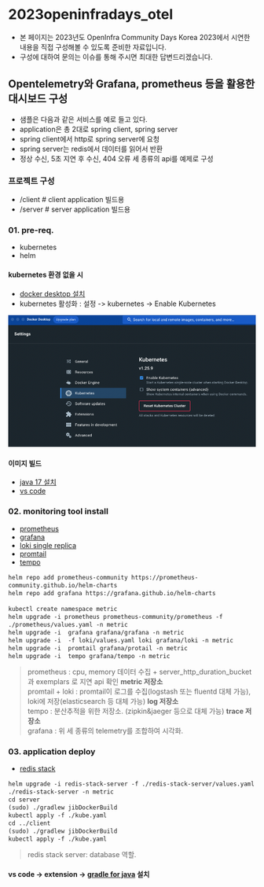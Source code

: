 # 2023openinfradays_otel
- 본 페이지는 2023년도 OpenInfra Community Days Korea 2023에서 시연한 내용을 직접 구성해볼 수 있도록 준비한 자료입니다.
- 구성에 대하여 문의는 이슈를 통해 주시면 최대한 답변드리겠습니다.

## Opentelemetry와  Grafana, prometheus 등을 활용한 대시보드 구성
- 샘플은 다음과 같은 서비스를 예로 들고 있다.
- application은 총 2대로 spring client, spring server
- spring client에서 http로 spring server에 요청
- spring server는 redis에서 데이터를 읽어서 반환
- 정상 수신, 5초 지연 후 수신, 404 오류 세 종류의 api를 예제로 구성

### 프로젝트 구성
- /client # client application 빌드용
- /server # server application 빌드용

### 01. pre-req.
- kubernetes
- helm
#### kubernetes 환경 없을 시

-  [docker desktop 설치](https://docs.docker.com/desktop/install)
-  kubernetes 활성화 : 설정 -> kubernetes -> Enable Kubernetes
<img src="./static/img_01.png" />

#### 이미지 빌드

- [java 17 설치]()
- [vs code](https://code.visualstudio.com/download)

### 02. monitoring tool install

- [prometheus](https://github.com/prometheus-community/helm-charts)
- [grafana](https://github.com/grafana/helm-charts)
- [loki single replica](https://grafana.com/docs/loki/latest/installation/helm/install-monolithic/)
- [promtail](https://grafana.com/docs/loki/latest/clients/promtail/installation/)
- [tempo](https://grafana.com/docs/tempo/latest/setup/helm-chart/)

```
helm repo add prometheus-community https://prometheus-community.github.io/helm-charts
helm repo add grafana https://grafana.github.io/helm-charts

kubectl create namespace metric
helm upgrade -i prometheus prometheus-community/prometheus -f ./prometheus/values.yaml -n metric
helm upgrade -i  grafana grafana/grafana -n metric
helm upgrade -i  -f loki/values.yaml loki grafana/loki -n metric
helm upgrade -i  promtail grafana/protail -n metric
helm upgrade -i  tempo grafana/tempo -n metric

```
> prometheus : cpu, memory 데이터 수집 + server_http_duration_bucket 과 exemplars 로 지연 api 확인 **metric 저장소**   
> promtail + loki : promtail이 로그를 수집(logstash 또는 fluentd 대체 가능), loki에 저장(elasticsearch 등 대체 가능) **log 저장소**   
> tempo : 분산추적을 위한 저장소. (zipkin&jaeger 등으로 대체 가능) **trace 저장소**   
> grafana : 위 세 종류의 telemetry를 조합하여 시각화.

### 03. application deploy

- [redis stack](https://redis.io/docs/stack/get-started/install/docker/)

```
helm upgrade -i redis-stack-server -f ./redis-stack-server/values.yaml ./redis-stack-server -n metric
cd server
(sudo) ./gradlew jibDockerBuild
kubectl apply -f ./kube.yaml
cd ../client
(sudo) ./gradlew jibDockerBuild
kubectl apply -f ./kube.yaml
```

> redis stack server: database 역할.

#### vs code -> extension -> [gradle for java](https://marketplace.visualstudio.com/items?itemName=vscjava.vscode-gradle) 설치
